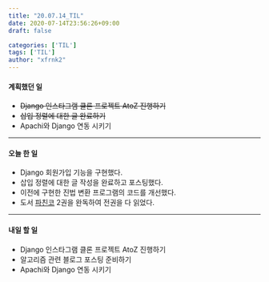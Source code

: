 ```yaml
---
title: "20.07.14_TIL"
date: 2020-07-14T23:56:26+09:00
draft: false

categories: ['TIL']
tags: ['TIL']
author: "xfrnk2"
---
```

#### 계획했던 일
+ ~~Django 인스타그램 클론 프로젝트 AtoZ 진행하기~~
+ ~~삽입 정렬에 대한 글 완료하기~~
+ Apachi와 Django 연동 시키기
---  
#### 오늘 한 일
+ Django 회원가입 기능을 구현했다.
+ 삽입 정렬에 대한 글 작성을 완료하고 포스팅했다.
+ 이전에 구현한 진법 변환 프로그램의 코드를 개선했다.
+ 도서 [파친코](http://www.yes24.com/Product/Goods/59382266) 2권을 완독하여 전권을 다 읽었다.
---   
#### 내일 할 일 
+ Django 인스타그램 클론 프로젝트 AtoZ 진행하기
+ 알고리즘 관련 블로그 포스팅 준비하기
+ Apachi와 Django 연동 시키기